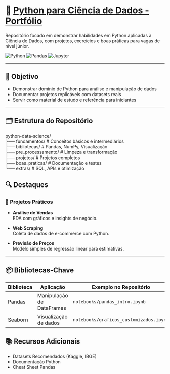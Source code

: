 # 🐍 [Python para Ciência de Dados - Portfólio](https://github.com/marlon99henriquue/python-data-science)

Repositório focado em demonstrar habilidades em Python aplicadas à Ciência de Dados, com projetos, exercícios e boas práticas para vagas de nível júnior.

![Python](https://img.shields.io/badge/Python-3.10%2B-blue)
![Pandas](https://img.shields.io/badge/Pandas-2.0%2B-orange)
![Jupyter](https://img.shields.io/badge/Jupyter-Notebook-yellow)

---

## 📌 Objetivo

- Demonstrar domínio de Python para análise e manipulação de dados  
- Documentar projetos replicáveis com datasets reais  
- Servir como material de estudo e referência para iniciantes  

---

## 🗂 Estrutura do Repositório  
python-data-science/  
├── fundamentos/ # Conceitos básicos e intermediários  
├── bibliotecas/ # Pandas, NumPy, Visualização  
├── pre_processamento/ # Limpeza e transformação  
├── projetos/ # Projetos completos  
├── boas_praticas/ # Documentação e testes  
└── extras/ # SQL, APIs e otimização  
## 🔍 Destaques

### 💼 Projetos Práticos

- **Análise de Vendas**  
  EDA com gráficos e insights de negócio.

- **Web Scraping**  
  Coleta de dados de e-commerce com Python.

- **Previsão de Preços**  
  Modelo simples de regressão linear para estimativas.

---

## 📦 Bibliotecas-Chave

| Biblioteca | Aplicação                   | Exemplo no Repositório         |
|------------|-----------------------------|--------------------------------|
| Pandas     | Manipulação de DataFrames   | `notebooks/pandas_intro.ipynb` |
| Seaborn    | Visualização de dados       | `notebooks/graficos_customizados.ipynb` |
## 📚 Recursos Adicionais
- Datasets Recomendados (Kaggle, IBGE)  
- Documentação Python  
- Cheat Sheet Pandas

